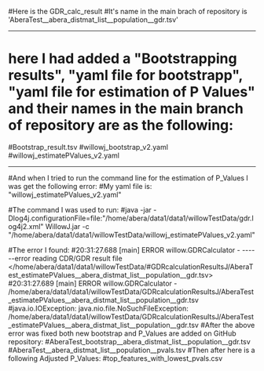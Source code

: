 #Here is the GDR_calc_result
#It's name in the main brach of repository is 'AberaTest__abera_distmat_list__population__gdr.tsv'

---------------------------------------------------------------------------------------------------------------------------------------------------------
# here I had added a "Bootstrapping results", "yaml file for bootstrapp", "yaml file for estimation of P Values" and their names in the main branch of repository are as the following:
#Bootstrap_result.tsv
#willowj_bootstrap_v2.yaml
#willowj_estimatePValues_v2.yaml

------------------------------------------------------------------------------------------------------------------------------------------------------------------------
#And when I tried to run the command line for the estimation of P_Values I was get the following error:
#My yaml file is: "willowj_estimatePValues_v2.yaml"

#The command I was used to run: 
#java -jar -Dlog4j.configurationFile=file:"/home/abera/data1/data1/willowTestData/gdr.log4j2.xml" WillowJ.jar -c "/home/abera/data1/data1/willowTestData/willowj_estimatePValues_v2.yaml" 

#The error I found: 
#20:31:27.688 [main] ERROR willow.GDRCalculator - ------error reading CDR/GDR result file </home/abera/data1/data1/willowTestData/#GDRcalculationResultsJ/AberaTest_estimatePValues__abera_distmat_list__population__gdr.tsv>
#20:31:27.689 [main] ERROR willow.GDRCalculator - /home/abera/data1/data1/willowTestData/GDRcalculationResultsJ/AberaTest_estimatePValues__abera_distmat_list__population__gdr.tsv
#java.io.IOException: java.nio.file.NoSuchFileException: /home/abera/data1/data1/willowTestData/GDRcalculationResultsJ/AberaTest_estimatePValues__abera_distmat_list__population__gdr.tsv
#After the above error was fixed both new bootstrap and P_Values are added on GitHub repository:
#AberaTest_bootstrap__abera_distmat_list__population__gdr.tsv
#AberaTest__abera_distmat_list__population__pvals.tsv
#Then after here is a following Adjusted P_Values:
#top_features_with_lowest_pvals.csv





